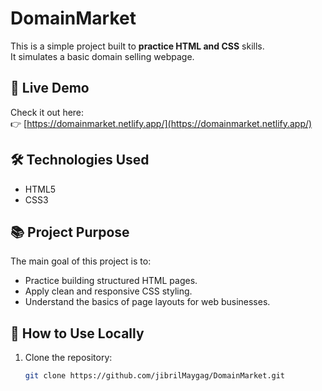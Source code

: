 # DomainMarket

This is a simple project built to **practice HTML and CSS** skills.  
It simulates a basic domain selling webpage.

## 🚀 Live Demo

Check it out here:  
👉 [https://domainmarket.netlify.app/](https://domainmarket.netlify.app/)

## 🛠️ Technologies Used

- HTML5
- CSS3

## 📚 Project Purpose

The main goal of this project is to:
- Practice building structured HTML pages.
- Apply clean and responsive CSS styling.
- Understand the basics of page layouts for web businesses.

## 📂 How to Use Locally

1. Clone the repository:
   ```bash
   git clone https://github.com/jibrilMaygag/DomainMarket.git
